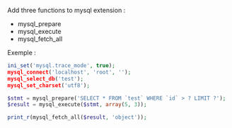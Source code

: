 Add three functions to mysql extension :

 - mysql_prepare
 - mysql_execute
 - mysql_fetch_all


Exemple : 

``` php
ini_set('mysql.trace_mode', true);
mysql_connect('localhost', 'root', '');
mysql_select_db('test');
mysql_set_charset('utf8');

$stmt = mysql_prepare('SELECT * FROM `test` WHERE `id` > ? LIMIT ?');
$result = mysql_execute($stmt, array(5, 3));

print_r(mysql_fetch_all($result, 'object'));
```